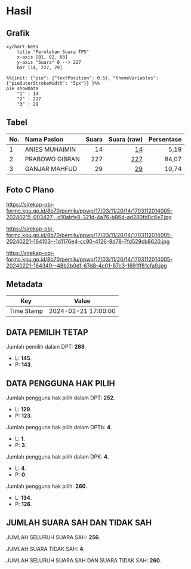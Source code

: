 # Hasil

## Grafik

```mermaid
xychart-beta
    title "Perolehan Suara TPS"
    x-axis [01, 02, 03]
    y-axis "Suara" 0 --> 227
    bar [14, 227, 29]
```

```mermaid
%%{init: {"pie": {"textPosition": 0.5}, "themeVariables": {"pieOuterStrokeWidth": "5px"}} }%%
pie showData
    "1" : 14
    "2" : 227
    "3" : 29
```

## Tabel

| No. | Nama Paslon    | Suara | Suara (raw) | Persentase |
|:--- |:-------------- | -----:| -----------:| ----------:|
| 1   | ANIES MUHAIMIN | 14    | [14][p-1]   | 5,19       |
| 2   | PRABOWO GIBRAN | 227   | [227][p-2]  | 84,07      |
| 3   | GANJAR MAHFUD  | 29    | [29][p-3]   | 10,74      |


[p-1]: https://github.com/gigit-pemilu/pemilu-2024-17-bengkulu/blob/main/pilpres/hitung-suara/sub/17-bengkulu/sub/03-bengkulu-utara/sub/11-batik-nau/sub/2014-peninjau/sub/005-tps/sub/paslon-1.txt
[p-2]: https://github.com/gigit-pemilu/pemilu-2024-17-bengkulu/blob/main/pilpres/hitung-suara/sub/17-bengkulu/sub/03-bengkulu-utara/sub/11-batik-nau/sub/2014-peninjau/sub/005-tps/sub/paslon-2.txt
[p-3]: https://github.com/gigit-pemilu/pemilu-2024-17-bengkulu/blob/main/pilpres/hitung-suara/sub/17-bengkulu/sub/03-bengkulu-utara/sub/11-batik-nau/sub/2014-peninjau/sub/005-tps/sub/paslon-3.txt

## Foto C Plano

https://sirekap-obj-formc.kpu.go.id/8b70/pemilu/ppwp/17/03/11/20/14/1703112014005-20240215-003427--d10abfe8-321d-4a76-b86d-ad280fd0c6e7.jpg

https://sirekap-obj-formc.kpu.go.id/8b70/pemilu/ppwp/17/03/11/20/14/1703112014005-20240221-164103--1d1176e4-cc90-4126-9d78-7fd529cb8620.jpg

https://sirekap-obj-formc.kpu.go.id/8b70/pemilu/ppwp/17/03/11/20/14/1703112014005-20240221-164349--48b2b0df-67d8-4c01-87c3-1691ff81cfa9.jpg


## Metadata

| Key        | Value               |
| ---------- | ------------------- |
| Time Stamp | 2024-02-21 17:00:00 |


## DATA PEMILIH TETAP

Jumlah pemilih dalam DPT: **288**.
 * L: **145**.
 * P: **143**.

## DATA PENGGUNA HAK PILIH

Jumlah pengguna hak pilih dalam DPT: **252**.
 * L: **129**.
 * P: **123**.

Jumlah pengguna hak pilih dalam DPTb: **4**.
 * L: **1**.
 * P: **3**.

Jumlah pengguna hak pilih dalam DPK: **4**.
 * L: **4**.
 * P: **0**.

Jumlah pengguna hak pilih: **260**.
 * L: **134**.
 * P: **126**.

## JUMLAH SUARA SAH DAN TIDAK SAH

JUMLAH SELURUH SUARA SAH: **256**.

JUMLAH SUARA TIDAK SAH: **4**.

JUMLAH SELURUH SUARA SAH DAN SUARA TIDAK SAH: **260**.


